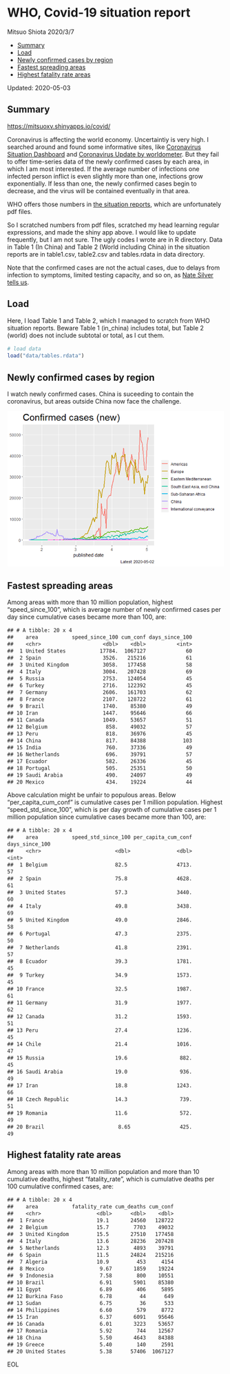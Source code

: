 WHO, Covid-19 situation report
================
Mitsuo Shiota
2020/3/7

  - [Summary](#summary)
  - [Load](#load)
  - [Newly confirmed cases by region](#newly-confirmed-cases-by-region)
  - [Fastest spreading areas](#fastest-spreading-areas)
  - [Highest fatality rate areas](#highest-fatality-rate-areas)

Updated: 2020-05-03

## Summary

<https://mitsuoxv.shinyapps.io/covid/>

Coronavirus is affecting the world economy. Uncertaintiy is very high. I
searched around and found some informative sites, like [Coronavirus
Situation
Dashboard](https://who.maps.arcgis.com/apps/opsdashboard/index.html#/c88e37cfc43b4ed3baf977d77e4a0667)
and [Coronavirus Update by
worldometer](https://www.worldometers.info/coronavirus/). But they fail
to offer time-series data of the newly confirmed cases by each area, in
which I am most interested. If the average number of infections one
infected person inflict is even slightly more than one, infections grow
exponentially. If less than one, the newly confirmed cases begin to
decrease, and the virus will be contained eventually in that area.

WHO offers those numbers in [the situation
reports](https://www.who.int/emergencies/diseases/novel-coronavirus-2019/situation-reports/),
which are unfortunately pdf files.

So I scratched numbers from pdf files, scratched my head learning
regular expressions, and made the shiny app above. I would like to
update frequently, but I am not sure. The ugly codes I wrote are in R
directory. Data in Table 1 (In China) and Table 2 (World including
China) in the situation reports are in table1.csv, table2.csv and
tables.rdata in data directory.

Note that the confirmed cases are not the actual cases, due to delays
from infection to symptoms, limited testing capacity, and so on, as
[Nate Silver tells
us](https://fivethirtyeight.com/features/coronavirus-case-counts-are-meaningless/).

## Load

Here, I load Table 1 and Table 2, which I managed to scratch from WHO
situation reports. Beware Table 1 (in\_china) includes total, but Table
2 (world) does not include subtotal or total, as I cut them.

``` r
# load data
load("data/tables.rdata")
```

## Newly confirmed cases by region

I watch newly confirmed cases. China is suceeding to contain the
coronavirus, but areas outside China now face the challenge.

![](README_files/figure-gfm/chart-1.png)<!-- -->

## Fastest spreading areas

Among areas with more than 10 million population, highest
“speed\_since\_100”, which is average number of newly confirmed cases
per day since cumulative cases became more than 100, are:

    ## # A tibble: 20 x 4
    ##    area           speed_since_100 cum_conf days_since_100
    ##    <chr>                    <dbl>    <dbl>          <int>
    ##  1 United States           17784.  1067127             60
    ##  2 Spain                    3526.   215216             61
    ##  3 United Kingdom           3058.   177458             58
    ##  4 Italy                    3004.   207428             69
    ##  5 Russia                   2753.   124054             45
    ##  6 Turkey                   2716.   122392             45
    ##  7 Germany                  2606.   161703             62
    ##  8 France                   2107.   128722             61
    ##  9 Brazil                   1740.    85380             49
    ## 10 Iran                     1447.    95646             66
    ## 11 Canada                   1049.    53657             51
    ## 12 Belgium                   858.    49032             57
    ## 13 Peru                      818.    36976             45
    ## 14 China                     817.    84388            103
    ## 15 India                     760.    37336             49
    ## 16 Netherlands               696.    39791             57
    ## 17 Ecuador                   582.    26336             45
    ## 18 Portugal                  505.    25351             50
    ## 19 Saudi Arabia              490.    24097             49
    ## 20 Mexico                    434.    19224             44

Above calculation might be unfair to populous areas. Below
“per\_capita\_cum\_conf” is cumulative cases per 1 million population.
Highest “speed\_std\_since\_100”, which is per day growth of cumulative
cases per 1 million population since cumulative cases became more than
100, are:

    ## # A tibble: 20 x 4
    ##    area           speed_std_since_100 per_capita_cum_conf days_since_100
    ##    <chr>                        <dbl>               <dbl>          <int>
    ##  1 Belgium                      82.5                4713.             57
    ##  2 Spain                        75.8                4628.             61
    ##  3 United States                57.3                3440.             60
    ##  4 Italy                        49.8                3438.             69
    ##  5 United Kingdom               49.0                2846.             58
    ##  6 Portugal                     47.3                2375.             50
    ##  7 Netherlands                  41.8                2391.             57
    ##  8 Ecuador                      39.3                1781.             45
    ##  9 Turkey                       34.9                1573.             45
    ## 10 France                       32.5                1987.             61
    ## 11 Germany                      31.9                1977.             62
    ## 12 Canada                       31.2                1593.             51
    ## 13 Peru                         27.4                1236.             45
    ## 14 Chile                        21.4                1016.             47
    ## 15 Russia                       19.6                 882.             45
    ## 16 Saudi Arabia                 19.0                 936.             49
    ## 17 Iran                         18.8                1243.             66
    ## 18 Czech Republic               14.3                 739.             51
    ## 19 Romania                      11.6                 572.             49
    ## 20 Brazil                        8.65                425.             49

## Highest fatality rate areas

Among areas with more than 10 million population and more than 10
cumulative deaths, highest “fatality\_rate”, which is cumulative deaths
per 100 cumulative confirmed cases, are:

    ## # A tibble: 20 x 4
    ##    area           fatality_rate cum_deaths cum_conf
    ##    <chr>                  <dbl>      <dbl>    <dbl>
    ##  1 France                 19.1       24560   128722
    ##  2 Belgium                15.7        7703    49032
    ##  3 United Kingdom         15.5       27510   177458
    ##  4 Italy                  13.6       28236   207428
    ##  5 Netherlands            12.3        4893    39791
    ##  6 Spain                  11.5       24824   215216
    ##  7 Algeria                10.9         453     4154
    ##  8 Mexico                  9.67       1859    19224
    ##  9 Indonesia               7.58        800    10551
    ## 10 Brazil                  6.91       5901    85380
    ## 11 Egypt                   6.89        406     5895
    ## 12 Burkina Faso            6.78         44      649
    ## 13 Sudan                   6.75         36      533
    ## 14 Philippines             6.60        579     8772
    ## 15 Iran                    6.37       6091    95646
    ## 16 Canada                  6.01       3223    53657
    ## 17 Romania                 5.92        744    12567
    ## 18 China                   5.50       4643    84388
    ## 19 Greece                  5.40        140     2591
    ## 20 United States           5.38      57406  1067127

EOL
